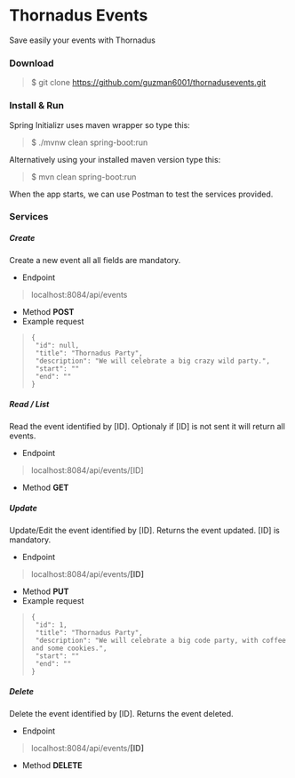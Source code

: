 # Thornadus Events
Save easily your events with Thornadus

### Download
> $ git clone https://github.com/guzman6001/thornadusevents.git

### Install & Run
Spring Initializr uses maven wrapper so type this:
> $ ./mvnw clean spring-boot:run

Alternatively using your installed maven version type this:
> $ mvn clean spring-boot:run

When the app starts, we can use Postman to test the services provided.

### Services

##### Create
Create a new event all all fields are mandatory.
- Endpoint
> localhost:8084/api/events
- Method **POST**
- Example request
>```
>{
>  "id": null,
>  "title": "Thornadus Party",
>  "description": "We will celebrate a big crazy wild party.",
>  "start": ""
>  "end": ""
>}
>```

##### Read / List
Read the event identified by [ID]. Optionaly if [ID] is not sent it will return all events. 
- Endpoint
> localhost:8084/api/events/[ID]
- Method **GET**

##### Update
Update/Edit the event identified by [ID]. Returns the event updated. [ID] is mandatory.
- Endpoint
> localhost:8084/api/events/**[ID]**
- Method **PUT**
- Example request
>```
>{
>  "id": 1,
>  "title": "Thornadus Party",
>  "description": "We will celebrate a big code party, with coffee and some cookies.",
>  "start": ""
>  "end": ""
>}
>```

##### Delete
Delete the event identified by [ID]. Returns the event deleted.
- Endpoint
> localhost:8084/api/events/**[ID]**
- Method **DELETE**






